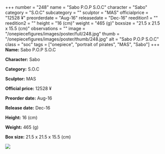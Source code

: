 +++
number = "248"
name = "Sabo P.O.P S.O.C"
character = "Sabo"
category = "S.O.C"
subcategory = ""
sculptor = "MAS"
officialprice = "12528 ¥"
preorderdate = "Aug-16"
releasedate = "Dec-16"
reedition1 = ""
reedition2 = ""
height = "16 (cm)"
weight = "465 (g)"
boxsize = "21.5 x 21.5 x 15.5 (cm)"
observations = ""
image = "/onepiecefigures/images/poster/full/248.jpg"
thumb = "/onepiecefigures/images/poster/thumb/248.jpg"
alt = "Sabo P.O.P S.O.C"
class = "soc"
tags = ["onepiece", "portrait of pirates", "MAS", "Sabo"]
+++
**Name:** Sabo P.O.P S.O.C

**Character:** Sabo

**Category:** S.O.C 

**Sculptor:** MAS

**Official price:** 12528 ¥

**Preorder date:** Aug-16

**Release date:** Dec-16

**Height:** 16 (cm)

**Weight:** 465 (g)

**Box size:** 21.5 x 21.5 x 15.5 (cm)

<img src="/onepiecefigures/images/poster/thumb/248.jpg">